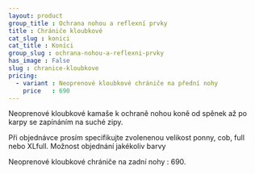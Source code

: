 ```yaml
---
layout: product
group_title : Ochrana nohou a reflexní prvky
title : Chrániče kloubkové
cat_slug : konici
cat_title : Koníci
group_slug : ochrana-nohou-a-reflexni-prvky
has_image : False
slug : chranice-kloubkove
pricing:
  - variant : Neoprenové kloubkové chrániče na přední nohy
    price   : 690
---
```


Neoprenové kloubkové kamaše k ochraně nohou koně od spěnek až po karpy se zapínáním na suché zipy.

Při objednávce prosím specifikujte zvolenenou velikost ponny, cob, full nebo XLfull.
Možnost objednání jakékoliv barvy

Neoprenové kloubkové chrániče na zadní nohy : 690.

